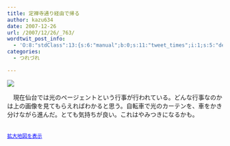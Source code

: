 ```yaml
---
title: 定禅寺通り経由で帰る
author: kazu634
date: 2007-12-26
url: /2007/12/26/_763/
wordtwit_post_info:
  - 'O:8:"stdClass":13:{s:6:"manual";b:0;s:11:"tweet_times";i:1;s:5:"delay";i:0;s:7:"enabled";i:1;s:10:"separation";s:2:"60";s:7:"version";s:3:"3.7";s:14:"tweet_template";b:0;s:6:"status";i:2;s:6:"result";a:0:{}s:13:"tweet_counter";i:2;s:13:"tweet_log_ids";a:1:{i:0;i:3529;}s:9:"hash_tags";a:0:{}s:8:"accounts";a:1:{i:0;s:7:"kazu634";}}'
categories:
  - つれづれ

---
```

<div class="section">
<p>
<center>
</center>
</p>
  
<p>
<a href="http://flickr.com/photos/corgifloflo/328058132/" onclick="__gaTracker('send', 'event', 'outbound-article', 'http://flickr.com/photos/corgifloflo/328058132/', '');" title="Sendai Hikari-no Pageant 2006"><img src="http://farm1.static.flickr.com/138/328058132_c5c315b730_m.jpg" /></a>
</p></p> 
  
<p>
    　現在仙台では光のページェントという行事が行われている。どんな行事なのかは上の画像を見てもらえればわかると思う。自転車で光のカーテンを、車をかき分けながら進んだ。とても気持ちが良い。これはやみつきになるかも。
</p>
  
<p>
<center>
</center>
</p>
  
<p>
<br /><small><a href="http://maps.google.co.jp/maps?f=q&#38;hl=ja&#38;geocode=&#38;time=&#38;date=&#38;ttype=&#38;q=http:%2F%2Froute.alpslab.jp%2Fget.rb%3Fid%3Dd4c61951fece38972ac6b33e5ce883af%26type%3Dkml&#38;ie=UTF8&#38;ll=38.267713,140.905165&#38;spn=0.019628,0.106585&#38;om=1&#38;source=embed" onclick="__gaTracker('send', 'event', 'outbound-article', 'http://maps.google.co.jp/maps?f=q&#038;hl=ja&#038;geocode=&#038;time=&#038;date=&#038;ttype=&#038;q=http:%2F%2Froute.alpslab.jp%2Fget.rb%3Fid%3Dd4c61951fece38972ac6b33e5ce883af%26type%3Dkml&#038;ie=UTF8&#038;ll=38.267713,140.905165&#038;spn=0.019628,0.106585&#038;om=1&#038;source=embed', '拡大地図を表示');" style="color:#0000FF;text-align:left">拡大地図を表示</a></small>
</p></p>
</div>